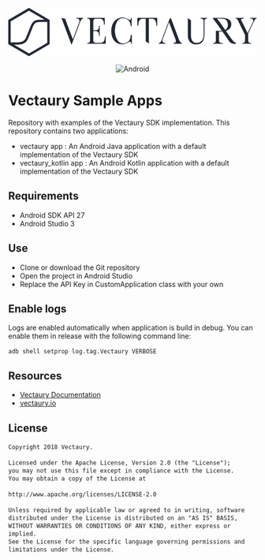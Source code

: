 <p align="center" >
    <img src=".readme/vectaury_logo.png?raw=true" alt="Vectaury logo" title="Vectaury logo">
</p>

<p align="center">
    <img src="https://img.shields.io/badge/platform-Android-green.svg?style=flat" alt="Android"/>
</p>

# Vectaury Sample Apps

Repository with examples of the Vectaury SDK implementation. This repository contains two applications:

* vectaury app : An Android Java application with a default implementation of the Vectaury SDK
* vectaury_kotlin app : An Android Kotlin application with a default implementation of the Vectaury SDK

## Requirements

* Android SDK API 27
* Android Studio 3

## Use

* Clone or download the Git repository
* Open the project in Android Studio
* Replace the API Key in CustomApplication class with your own

## Enable logs

Logs are enabled automatically when application is build in debug. You can enable them in release with the following command line:

```terminal
adb shell setprop log.tag.Vectaury VERBOSE
```

## Resources

* [Vectaury Documentation](https://cdn.vectaury.io/sdk/doc/android/integration/)
* [vectaury.io](https://www.vectaury.io)

## License

    Copyright 2018 Vectaury.
    
    Licensed under the Apache License, Version 2.0 (the "License");
    you may not use this file except in compliance with the License.
    You may obtain a copy of the License at
    
    http://www.apache.org/licenses/LICENSE-2.0
    
    Unless required by applicable law or agreed to in writing, software
    distributed under the License is distributed on an "AS IS" BASIS,
    WITHOUT WARRANTIES OR CONDITIONS OF ANY KIND, either express or implied.
    See the License for the specific language governing permissions and
    limitations under the License.

